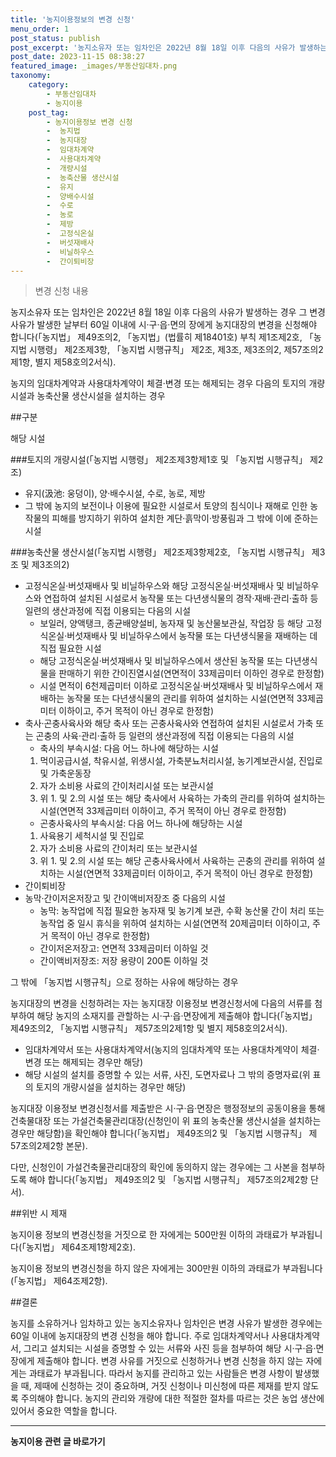 ```yaml
---
title: '농지이용정보의 변경 신청'
menu_order: 1
post_status: publish
post_excerpt: '농지소유자 또는 임차인은 2022년 8월 18일 이후 다음의 사유가 발생하는 경우 그 변경사유가 발생한 날부터 60일 이내에 시 구 읍 면의 장에게 농지대장의 변경을 신청해야 합니다  농지법  제49조의2,  농지법  법률히 제18401호  부칙 제1조제2호,  농지법 시행령  제2조제3항,  농지법 시행규칙  제2조, 제3조, 제3조의2, 제57조의2제1항, 별지 제58호의2서식 .'
post_date: 2023-11-15 08:38:27
featured_image: _images/부동산임대차.png
taxonomy:
    category:
        - 부동산임대차
        - 농지이용
    post_tag:
        - 농지이용정보 변경 신청
        -  농지법
        -  농지대장
        -  임대차계약
        -  사용대차계약
        -  개량시설
        -  농축산물 생산시설
        -  유지
        -  양배수시설
        -  수로
        -  농로
        -  제방
        -  고정식온실
        -  버섯재배사
        -  비닐하우스
        -  간이퇴비장
---
```



> 변경 신청 내용

농지소유자 또는 임차인은 2022년 8월 18일 이후 다음의 사유가 발생하는 경우 그 변경사유가 발생한 날부터 60일 이내에 시·구·읍·면의 장에게 농지대장의 변경을 신청해야 합니다(「농지법」 제49조의2, 「농지법」(법률히 제18401호) 부칙 제1조제2호, 「농지법 시행령」 제2조제3항, 「농지법 시행규칙」 제2조, 제3조, 제3조의2, 제57조의2제1항, 별지 제58호의2서식).

농지의 임대차계약과 사용대차계약이 체결·변경 또는 해제되는 경우
다음의 토지의 개량시설과 농축산물 생산시설을 설치하는 경우

##구분

해당 시설

###토지의 개량시설(「농지법 시행령」 제2조제3항제1호 및 「농지법 시행규칙」 제2조)
- 유지(汲池: 웅덩이), 양·배수시설, 수로, 농로, 제방 
- 그 밖에 농지의 보전이나 이용에 필요한 시설로서 토양의 침식이나 재해로 인한 농작물의 피해를 방지하기 위하여 설치한 계단·흙막이·방풍림과 그 밖에 이에 준하는 시설

###농축산물 생산시설(「농지법 시행령」 제2조제3항제2호, 「농지법 시행규칙」 제3조 및 제3조의2)

- 고정식온실·버섯재배사 및 비닐하우스와 해당 고정식온실·버섯재배사 및 비닐하우스와 연접하여 설치된 시설로서 농작물 또는 다년생식물의 경작·재배·관리·출하 등 일련의 생산과정에 직접 이용되는 다음의 시설
    - 보일러, 양액탱크, 종균배양설비, 농자재 및 농산물보관실, 작업장 등 해당 고정식온실·버섯재배사 및 비닐하우스에서 농작물 또는 다년생식물을 재배하는 데 직접 필요한 시설
    - 해당 고정식온실·버섯재배사 및 비닐하우스에서 생산된 농작물 또는 다년생식물을 판매하기 위한 간이진열시설(연면적이 33제곱미터 이하인 경우로 한정함)
    - 시설 면적이 6천제곱미터 이하로 고정식온실·버섯재배사 및 비닐하우스에서 재배하는 농작물 또는 다년생식물의 관리를 위하여 설치하는 시설(연면적 33제곱미터 이하이고, 주거 목적이 아닌 경우로 한정함)
- 축사·곤충사육사와 해당 축사 또는 곤충사육사와 연접하여 설치된 시설로서 가축 또는 곤충의 사육·관리·출하 등 일련의 생산과정에 직접 이용되는 다음의 시설
    - 축사의 부속시설: 다음 어느 하나에 해당하는 시설
    1. 먹이공급시설, 착유시설, 위생시설, 가축분뇨처리시설, 농기계보관시설, 진입로 및 가축운동장
    2. 자가 소비용 사료의 간이처리시설 또는 보관시설
    3. 위 1. 및 2.의 시설 또는 해당 축사에서 사육하는 가축의 관리를 위하여 설치하는 시설(연면적 33제곱미터 이하이고, 주거 목적이 아닌 경우로 한정함)
    - 곤충사육사의 부속시설: 다음 어느 하나에 해당하는 시설
    1. 사육용기 세척시설 및 진입로
    2. 자가 소비용 사료의 간이처리 또는 보관시설
    3. 위 1. 및 2.의 시설 또는 해당 곤충사육사에서 사육하는 곤충의 관리를 위하여 설치하는 시설(연면적 33제곱미터 이하이고, 주거 목적이 아닌 경우로 한정함)
- 간이퇴비장 
- 농막·간이저온저장고 및 간이액비저장조 중 다음의 시설
    - 농막: 농작업에 직접 필요한 농자재 및 농기계 보관, 수확 농산물 간이 처리 또는 농작업 중 일시 휴식을 위하여 설치하는 시설(연면적 20제곱미터 이하이고, 주거 목적이 아닌 경우로 한정함)
    - 간이저온저장고: 연면적 33제곱미터 이하일 것
    - 간이액비저장조: 저장 용량이 200톤 이하일 것

그 밖에 「농지법 시행규칙」으로 정하는 사유에 해당하는 경우

농지대장의 변경을 신청하려는 자는 농지대장 이용정보 변경신청서에 다음의 서류를 첨부하여 해당 농지의 소재지를 관할하는 시·구·읍·면장에게 제출해야 합니다(「농지법」 제49조의2, 「농지법 시행규칙」 제57조의2제1항 및 별지 제58호의2서식).

- 임대차계약서 또는 사용대차계약서(농지의 임대차계약 또는 사용대차계약이 체결·변경 또는 해제되는 경우만 해당)
- 해당 시설의 설치를 증명할 수 있는 서류, 사진, 도면자료나 그 밖의 증명자료(위 표의 토지의 개량시설을 설치하는 경우만 해당)

농지대장 이용정보 변경신청서를 제출받은 시·구·읍·면장은 행정정보의 공동이용을 통해 건축물대장 또는 가설건축물관리대장(신청인이 위 표의 농축산물 생산시설을 설치하는 경우만 해당함)을 확인해야 합니다(「농지법」 제49조의2 및 「농지법 시행규칙」 제57조의2제2항 본문).

다만, 신청인이 가설건축물관리대장의 확인에 동의하지 않는 경우에는 그 사본을 첨부하도록 해야 합니다(「농지법」 제49조의2 및 「농지법 시행규칙」 제57조의2제2항 단서).

##위반 시 제재

농지이용 정보의 변경신청을 거짓으로 한 자에게는 500만원 이하의 과태료가 부과됩니다(「농지법」 제64조제1항제2호).

농지이용 정보의 변경신청을 하지 않은 자에게는 300만원 이하의 과태료가 부과됩니다(「농지법」 제64조제2항).

##결론

농지를 소유하거나 임차하고 있는 농지소유자나 임차인은 변경 사유가 발생한 경우에는 60일 이내에 농지대장의 변경 신청을 해야 합니다. 주로 임대차계약서나 사용대차계약서, 그리고 설치되는 시설을 증명할 수 있는 서류와 사진 등을 첨부하여 해당 시·구·읍·면장에게 제출해야 합니다. 변경 사유를 거짓으로 신청하거나 변경 신청을 하지 않는 자에게는 과태료가 부과됩니다. 따라서 농지를 관리하고 있는 사람들은 변경 사항이 발생했을 때, 제때에 신청하는 것이 중요하며, 거짓 신청이나 미신청에 따른 제재를 받지 않도록 주의해야 합니다. 농지의 관리와 개량에 대한 적절한 절차를 따르는 것은 농업 생산에 있어서 중요한 역할을 합니다.
<!-- wp:separator -->
<hr class="wp-block-separator has-alpha-channel-opacity"/>
<!-- /wp:separator -->

<!-- wp:group {"backgroundColor":"base","layout":{"type":"constrained"}} -->
<div class="wp-block-group has-base-background-color has-background"><!-- wp:paragraph {"align":"center","fontSize":"medium"} -->
<p class="has-text-align-center has-large-font-size"><strong>농지이용 관련 글 바로가기</strong></p>
<!-- /wp:paragraph -->


<!-- wp:latest-posts
{"categories":[{"id":23537,"count":19,"description":"","link":"https://uknowlaw.com/category/%eb%86%8d%ec%a7%80%ec%9d%b4%ec%9a%a9/","name":"농지이용","slug":"농지이용","taxonomy":"category","parent":0,"meta":[],"_links":{"self":[{"href":"https://uknowlaw.com/wp-json/wp/v2/categories/23537"}],"collection":[{"href":"https://uknowlaw.com/wp-json/wp/v2/categories"}],"about":[{"href":"https://uknowlaw.com/wp-json/wp/v2/taxonomies/category"}],"wp:post_type":[{"href":"https://uknowlaw.com/wp-json/wp/v2/posts?categories=23537"}],"curies":[{"name":"wp","href":"https://api.w.org/{rel}","templated":true}]}}],"postsToShow":100,"excerptLength":28,"postLayout":"grid","columns":2,"featuredImageAlign":"left","featuredImageSizeSlug":"large","fontSize":"small"} /--></div>
<!-- /wp:group -->